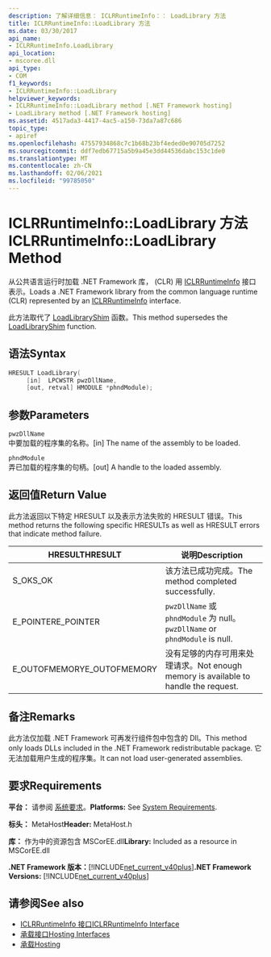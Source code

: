 ```yaml
---
description: 了解详细信息： ICLRRuntimeInfo：： LoadLibrary 方法
title: ICLRRuntimeInfo::LoadLibrary 方法
ms.date: 03/30/2017
api_name:
- ICLRRuntimeInfo.LoadLibrary
api_location:
- mscoree.dll
api_type:
- COM
f1_keywords:
- ICLRRuntimeInfo::LoadLibrary
helpviewer_keywords:
- ICLRRuntimeInfo::LoadLibrary method [.NET Framework hosting]
- LoadLibrary method [.NET Framework hosting]
ms.assetid: 4517ada3-4417-4ac5-a150-73da7a87c686
topic_type:
- apiref
ms.openlocfilehash: 47557934868c7c1b68b23bf4eded0e90705d7252
ms.sourcegitcommit: ddf7edb67715a5b9a45e3dd44536dabc153c1de0
ms.translationtype: MT
ms.contentlocale: zh-CN
ms.lasthandoff: 02/06/2021
ms.locfileid: "99785050"
---
```

# <a name="iclrruntimeinfoloadlibrary-method"></a><span data-ttu-id="babf2-103">ICLRRuntimeInfo::LoadLibrary 方法</span><span class="sxs-lookup"><span data-stu-id="babf2-103">ICLRRuntimeInfo::LoadLibrary Method</span></span>

<span data-ttu-id="babf2-104">从公共语言运行时加载 .NET Framework 库， (CLR) 用 [ICLRRuntimeInfo](iclrruntimeinfo-interface.md) 接口表示。</span><span class="sxs-lookup"><span data-stu-id="babf2-104">Loads a .NET Framework library from the common language runtime (CLR) represented by an [ICLRRuntimeInfo](iclrruntimeinfo-interface.md) interface.</span></span>  
  
 <span data-ttu-id="babf2-105">此方法取代了 [LoadLibraryShim](loadlibraryshim-function.md) 函数。</span><span class="sxs-lookup"><span data-stu-id="babf2-105">This method supersedes the [LoadLibraryShim](loadlibraryshim-function.md) function.</span></span>  
  
## <a name="syntax"></a><span data-ttu-id="babf2-106">语法</span><span class="sxs-lookup"><span data-stu-id="babf2-106">Syntax</span></span>  
  
```cpp  
HRESULT LoadLibrary(  
     [in]  LPCWSTR pwzDllName,  
     [out, retval] HMODULE *phndModule);  
```  
  
## <a name="parameters"></a><span data-ttu-id="babf2-107">参数</span><span class="sxs-lookup"><span data-stu-id="babf2-107">Parameters</span></span>  

 `pwzDllName`  
 <span data-ttu-id="babf2-108">中要加载的程序集的名称。</span><span class="sxs-lookup"><span data-stu-id="babf2-108">[in] The name of the assembly to be loaded.</span></span>  
  
 `phndModule`  
 <span data-ttu-id="babf2-109">弄已加载的程序集的句柄。</span><span class="sxs-lookup"><span data-stu-id="babf2-109">[out] A handle to the loaded assembly.</span></span>  
  
## <a name="return-value"></a><span data-ttu-id="babf2-110">返回值</span><span class="sxs-lookup"><span data-stu-id="babf2-110">Return Value</span></span>  

 <span data-ttu-id="babf2-111">此方法返回以下特定 HRESULT 以及表示方法失败的 HRESULT 错误。</span><span class="sxs-lookup"><span data-stu-id="babf2-111">This method returns the following specific HRESULTs as well as HRESULT errors that indicate method failure.</span></span>  
  
|<span data-ttu-id="babf2-112">HRESULT</span><span class="sxs-lookup"><span data-stu-id="babf2-112">HRESULT</span></span>|<span data-ttu-id="babf2-113">说明</span><span class="sxs-lookup"><span data-stu-id="babf2-113">Description</span></span>|  
|-------------|-----------------|  
|<span data-ttu-id="babf2-114">S_OK</span><span class="sxs-lookup"><span data-stu-id="babf2-114">S_OK</span></span>|<span data-ttu-id="babf2-115">该方法已成功完成。</span><span class="sxs-lookup"><span data-stu-id="babf2-115">The method completed successfully.</span></span>|  
|<span data-ttu-id="babf2-116">E_POINTER</span><span class="sxs-lookup"><span data-stu-id="babf2-116">E_POINTER</span></span>|<span data-ttu-id="babf2-117">`pwzDllName` 或 `phndModule` 为 null。</span><span class="sxs-lookup"><span data-stu-id="babf2-117">`pwzDllName` or `phndModule` is null.</span></span>|  
|<span data-ttu-id="babf2-118">E_OUTOFMEMORY</span><span class="sxs-lookup"><span data-stu-id="babf2-118">E_OUTOFMEMORY</span></span>|<span data-ttu-id="babf2-119">没有足够的内存可用来处理请求。</span><span class="sxs-lookup"><span data-stu-id="babf2-119">Not enough memory is available to handle the request.</span></span>|  
  
## <a name="remarks"></a><span data-ttu-id="babf2-120">备注</span><span class="sxs-lookup"><span data-stu-id="babf2-120">Remarks</span></span>  

 <span data-ttu-id="babf2-121">此方法仅加载 .NET Framework 可再发行组件包中包含的 Dll。</span><span class="sxs-lookup"><span data-stu-id="babf2-121">This method only loads DLLs included in the .NET Framework redistributable package.</span></span> <span data-ttu-id="babf2-122">它无法加载用户生成的程序集。</span><span class="sxs-lookup"><span data-stu-id="babf2-122">It can not load user-generated assemblies.</span></span>  
  
## <a name="requirements"></a><span data-ttu-id="babf2-123">要求</span><span class="sxs-lookup"><span data-stu-id="babf2-123">Requirements</span></span>  

 <span data-ttu-id="babf2-124">**平台：** 请参阅 [系统要求](../../get-started/system-requirements.md)。</span><span class="sxs-lookup"><span data-stu-id="babf2-124">**Platforms:** See [System Requirements](../../get-started/system-requirements.md).</span></span>  
  
 <span data-ttu-id="babf2-125">**标头：** MetaHost</span><span class="sxs-lookup"><span data-stu-id="babf2-125">**Header:** MetaHost.h</span></span>  
  
 <span data-ttu-id="babf2-126">**库：** 作为中的资源包含 MSCorEE.dll</span><span class="sxs-lookup"><span data-stu-id="babf2-126">**Library:** Included as a resource in MSCorEE.dll</span></span>  
  
 <span data-ttu-id="babf2-127">**.NET Framework 版本：**[!INCLUDE[net_current_v40plus](../../../../includes/net-current-v40plus-md.md)]</span><span class="sxs-lookup"><span data-stu-id="babf2-127">**.NET Framework Versions:** [!INCLUDE[net_current_v40plus](../../../../includes/net-current-v40plus-md.md)]</span></span>  
  
## <a name="see-also"></a><span data-ttu-id="babf2-128">请参阅</span><span class="sxs-lookup"><span data-stu-id="babf2-128">See also</span></span>

- [<span data-ttu-id="babf2-129">ICLRRuntimeInfo 接口</span><span class="sxs-lookup"><span data-stu-id="babf2-129">ICLRRuntimeInfo Interface</span></span>](iclrruntimeinfo-interface.md)
- [<span data-ttu-id="babf2-130">承载接口</span><span class="sxs-lookup"><span data-stu-id="babf2-130">Hosting Interfaces</span></span>](hosting-interfaces.md)
- [<span data-ttu-id="babf2-131">承载</span><span class="sxs-lookup"><span data-stu-id="babf2-131">Hosting</span></span>](index.md)
